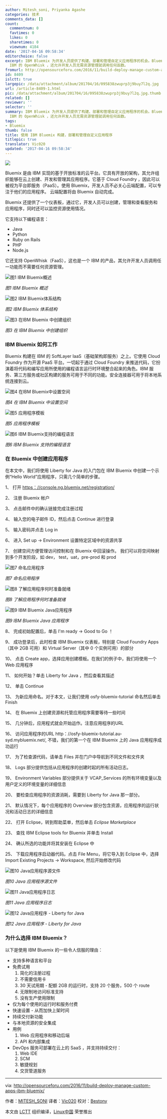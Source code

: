 ```yaml
---
author: Mitesh_soni, Priyanka Agashe
categories: 技术
comments_data: []
count:
  commentnum: 0
  favtimes: 0
  likes: 0
  sharetimes: 0
  viewnum: 4184
date: '2017-04-16 09:58:34'
editorchoice: false
excerpt: IBM Bluemix 为开发人员提供了构建、部署和管理自定义应用程序的机会。Bluemix 建立在 Cloud Foundry 上。它支持多种编程语言，包括
  IBM 的 OpenWhisk ，还允许开发人员无需资源管理就调用任何函数。
fromurl: http://opensourceforu.com/2016/11/build-deploy-manage-custom-apps-ibm-bluemix/
id: 8409
islctt: true
largepic: /data/attachment/album/201704/16/095838zwuprp3j9buy7l2q.jpg
url: /article-8409-1.html
pic: /data/attachment/album/201704/16/095838zwuprp3j9buy7l2q.jpg.thumb.jpg
related: []
reviewer: ''
selector: ''
summary: IBM Bluemix 为开发人员提供了构建、部署和管理自定义应用程序的机会。Bluemix 建立在 Cloud Foundry 上。它支持多种编程语言，包括
  IBM 的 OpenWhisk ，还允许开发人员无需资源管理就调用任何函数。
tags:
- Bluemix
thumb: false
title: 使用 IBM Bluemix 构建，部署和管理自定义应用程序
titlepic: true
translator: Vic020
updated: '2017-04-16 09:58:34'
---
```


![](/data/attachment/album/201704/16/095838zwuprp3j9buy7l2q.jpg)


Bluemix 是由 IBM 实现的基于开放标准的云平台。它具有开放的架构，其允许组织能够在云上创建、开发和管理其应用程序。它基于 Cloud Foundry ，因此可以被视为平台即服务（PaaS）。使用 Bluemix，开发人员不必关心云端配置，可以专注于他们的应用程序。 云端配置将由 Bluemix 自动完成。


Bluemix 还提供了一个仪表板，通过它，开发人员可以创建，管理和查看服务和应用程序，同时还可以监控资源使用情况。


它支持以下编程语言：


* Java
* Python
* Ruby on Rails
* PHP
* Node.js


它还支持 OpenWhisk（FaaS），这也是一个 IBM 的产品，其允许开发人员调用任一功能而不需要任何资源管理。


![图1 IBM Bluemix概述](/data/attachment/album/201704/16/095840jze6zv5q6v537673.jpg)


*图1 IBM Bluemix 概述*


![图2 IBM Bluemix体系结构](/data/attachment/album/201704/16/095841crcwxd0bmd45d4ru.jpg)


*图2 IBM Bluemix 体系结构*


![图3 在IBM Bluemix 中创建组织](/data/attachment/album/201704/16/095842mff7aj5yjajd26xi.jpg)


*图3 在 IBM Bluemix 中创建组织*


### IBM Bluemix 如何工作


Bluemix 构建在 IBM 的 SoftLayer IaaS（基础架构即服务）之上。它使用 Cloud Foundry 作为开源 PaaS 平台。一切起于通过 Cloud Foundry 来推送代码，它扮演着将代码和编写应用所使用的编程语言运行时环境整合起来的角色。IBM 服务、第三方服务或社区构建的服务可用于不同的功能。安全连接器可用于将本地系统连接到云。


![图4 在IBM Bluemix中设置空间](/data/attachment/album/201704/16/095843g3pprryrp3exxuzy.jpg)


*图4 在 IBM Bluemix 中设置空间*


![图5 应用程序模板](/data/attachment/album/201704/16/095844y8yvbe3oinvvq3d3.jpg)


*图5 应用程序模板*


![图6 IBM Bluemix支持的编程语言](/data/attachment/album/201704/16/095845i6zqbt1th7tuugtj.jpg)


*图6 IBM Bluemix 支持的编程语言*


### 在 Bluemix 中创建应用程序


在本文中，我们将使用 Liberty for Java 的入门包在 IBM Bluemix 中创建一个示例“Hello World”应用程序，只需几个简单的步骤。


1、 打开 [https：//console.ng.bluemix.net/registration/](https://console.ng.bluemix.net/registration/)


2、 注册 Bluemix 帐户


3、 点击邮件中的确认链接完成注册过程


4、 输入您的电子邮件 ID，然后点击 Continue 进行登录


5、 输入密码并点击 Log in


6、 进入 Set up -> Environment 设置特定区域中的资源共享


7、 创建空间方便管理访问控制和在 Bluemix 中回滚操作。 我们可以将空间映射到多个开发阶段，如 dev， test，uat，pre-prod 和 prod


![图7 命名应用程序](/data/attachment/album/201704/16/095846to43pqam31gappmo.jpg)


*图7 命名应用程序*


![图8 了解应用程序何时准备就绪](/data/attachment/album/201704/16/095847bo25g752bwlvlv66.jpg)


*图8 了解应用程序何时准备就绪*


![图9 IBM Bluemix Java应用程序](/data/attachment/album/201704/16/095847ebcbss2is28ia828.jpg)


*图9 IBM Bluemix Java 应用程序*


8、 完成初始配置后，单击 I'm ready -> Good to Go ！


9、 成功登录后，此时检查 IBM Bluemix 仪表板，特别是 Cloud Foundry Apps（其中 2GB 可用）和 Virtual Server（其中 0 个实例可用）的部分


10、 点击 Create app，选择应用创建模板。在我们的例子中，我们将使用一个 Web 应用程序


11、 如何开始？单击 Liberty for Java ，然后查看其描述


12、 单击 Continue


13、 为新应用命名。对于本文，让我们使用 osfy-bluemix-tutorial 命名然后单击 Finish


14、 在 Bluemix 上创建资源和托管应用程序需要等待一些时间


15、 几分钟后，应用程式就会开始运作。注意应用程序的URL


16、 访问应用程序的URL http：//osfy-bluemix-tutorial.au-syd.mybluemix.net/, 不错，我们的第一个在 IBM Bluemix 上的 Java 应用程序成功运行


17、 为了检查源代码，请单击 Files 并在门户中导航到不同文件和文件夹


18、 Logs 部分提供包括从应用程序的创建时起的所有活动日志。


19、 Environment Variables 部分提供关于 VCAP\_Services 的所有环境变量以及用户定义的环境变量的详细信息


20、 要检查应用程序的资源消耗，需要到 Liberty for Java 那一部分。


21、 默认情况下，每个应用程序的 Overview 部分包含资源，应用程序的运行状况和活动日志的详细信息


22、 打开 Eclipse，转到帮助菜单，然后单击 *Eclipse Marketplace*


23、 查找 IBM Eclipse tools for Bluemix 并单击 Install


24、 确认所选的功能并将其安装在 Eclipse 中


25、 下载应用程序启动器代码。点击 File Menu，将它导入到 Eclipse 中，选择 Import Existing Projects -> Workspace, 然后开始修改代码


![图10 Java应用程序源文件](/data/attachment/album/201704/16/095848mi4tekeet003nnew.jpg)


*图10 Java 应用程序源文件*


![图11 Java应用程序日志](/data/attachment/album/201704/16/095849epewtatnvdnpwpud.jpg)


*图11 Java 应用程序日志*


![图12 Java应用程序 - Liberty for Java](/data/attachment/album/201704/16/095850i0t11c1s0fp8wk8n.jpg)


*图12 Java 应用程序 - Liberty for Java*


### 为什么选择 IBM Bluemix？


以下是使用 IBM Bluemix 的一些令人信服的理由：


* 支持多种语言和平台
* 免费试用
	1. 简化的注册过程
	2. 不需要信用卡
	3. 30 天试用期 - 配额 2GB 的运行时，支持 20 个服务，500 个 route
	4. 无限制地访问标准支持
	5. 没有生产使用限制
* 仅为每个使用的运行时和服务付费
* 快速设置 - 从而加快上架时间
* 持续交付新功能
* 与本地资源的安全集成
* 用例
	1. Web 应用程序和移动后端
	2. API 和内部集成
* DevOps 服务可部署在云上的 SaaS ，并支持持续交付：
	1. Web IDE
	2. SCM
	3. 敏捷规划
	4. 交货管道服务




---


via: <http://opensourceforu.com/2016/11/build-deploy-manage-custom-apps-ibm-bluemix/>


作者：[MITESH\_SONI](http://opensourceforu.com/author/mitesh_soni/) 译者：[Vic020](http//www.vicyu.net) 校对：[Bestony](https://github.com/Bestony)


本文由 [LCTT](https://github.com/LCTT/TranslateProject) 组织编译，[Linux中国](https://linux.cn/) 荣誉推出